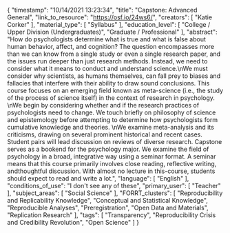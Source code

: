 {
    "timestamp": "10/14/2021 13:23:34",
    "title": "Capstone: Advanced General",
    "link_to_resource": "https://osf.io/24ws6/",
    "creators": [
        "Katie Corker"
    ],
    "material_type": [
        "Syllabus"
    ],
    "education_level": [
        "College / Upper Division (Undergraduates)",
        "Graduate / Professional"
    ],
    "abstract": "How do psychologists determine what is true and what is false about human behavior, affect, and cognition? The question encompasses more than we can know from a single study or even a single research paper, and the issues run deeper than just research methods. Instead, we need to consider what it means to conduct and understand science.\nWe must consider why scientists, as humans themselves, can fall prey to biases and fallacies that interfere with their ability to draw sound conclusions. This course focuses on an emerging field known as meta-science (i.e., the study of the process of science itself) in the context of research in psychology. \nWe begin by considering whether and if the research practices of psychologists need to change. We touch briefly on philosophy of science and epistemology before attempting to determine how psychologists form cumulative knowledge and theories. \nWe examine meta-analysis and its criticisms, drawing on several prominent historical and recent cases. Student pairs will lead discussion on reviews of diverse research. Capstone serves as a bookend for the psychology major. We examine the field of psychology in a broad, integrative way using a seminar format. A seminar means that this course primarily involves close reading, reflective writing, andthoughtful discussion. With almost no lecture in this-course, students should expect to read and write a lot.",
    "language": [
        "English"
    ],
    "conditions_of_use": "I don't see any of these",
    "primary_user": [
        "Teacher"
    ],
    "subject_areas": [
        "Social Science"
    ],
    "FORRT_clusters": [
        "Reproducibility and Replicability Knowledge",
        "Conceptual and Statistical Knowledge",
        "Reproducible Analyses",
        "Preregistration",
        "Open Data and Materials",
        "Replication Research"
    ],
    "tags": [
        "Transparency",
        "Reproducibility Crisis and Credibility Revolution",
        "Open Science"
    ]
}